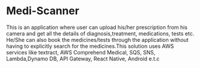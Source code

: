 # Medi-Scanner
This is an application where user can upload his/her prescription from his camera and get all the details of diagnosis,treatment, medications, tests etc. He/She can also book the medicines/tests through the application without having to explicitly search for the medicines.This solution uses AWS services like textract, AWS Comprehend Medical, SQS, SNS, Lambda,Dynamo DB, API Gateway, React Native, Android e.t.c

